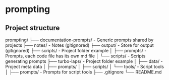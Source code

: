 # prompting

## Project structure

prompting/
├── documentation-prompts/                     - Generic prompts shared by projects
├── notes/                                     - Notes (gitignored)
├── output/                                    - Store for output (gitignored)
├── scripts/                                   - Project folder example
│   ├── prompts/                               - Prompts, each code file has its own md file
│   └── scripts/                               - Scripts generating prompts
├── turbo-laps/                                - Project folder example
│   ├── data/                                  - Project meta data
│   ├── prompts/
│   ├── scripts/
│   └── tools/                                 - Script tools
│       ├── prompts/                           - Prompts for script tools
├── .gitignore
└── README.md
